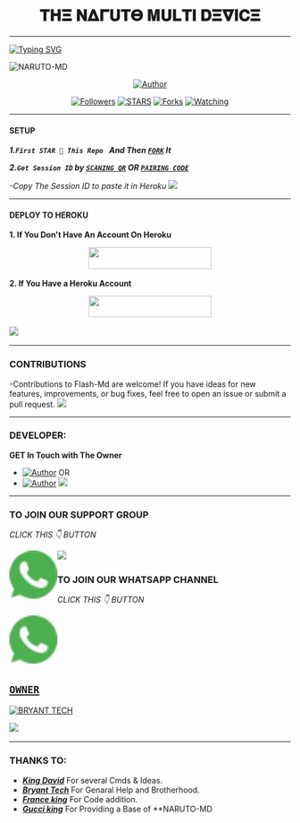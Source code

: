 <h1 align="center"> 𝚻𝚮𝚵 𝚴𝚫𝚪𝐔𝚻𝚯 𝚳𝐔𝐋𝚻𝚰 𝐃𝚵𝛁𝚰𝐂𝚵  </h1>
<p align="center">  
  
***
  
<a href="https://git.io/typing-svg"><img src="https://readme-typing-svg.demolab.com?font=Black+Ops+One&size=50&pause=1000&color=1BAFBAFF&center=true&width=910&height=100&lines=THANKS+FOR+CHOOSING+NARUTO;MULTI+DEVICE+WHATSAPP+BOT;CREATED+BY+BRYAN+TECH;RELEASED+BY+TECH" alt="Typing SVG" /></a>
  </p>
    <img alt="NARUTO-MD" width="700" height="300" src="https://telegra.ph/file/0df9f7987438e559e99e2.jpg">
<p align="center">
<p align="center">
<a href="https://github.com/Bryanlover1/Naruto-MD"><img title="Author" src="https://img.shields.io/badge/NARUTO_MD-snowk?style=for-the-badge&logo=github"></a>
<p/>
<p align="center">
<a href="https://github.com/Bryanlover1?tab=followers"><img title="Followers" src="https://img.shields.io/github/followers/Bryanlover1?label=Followers&style=social"></a>
<a href="https://github.com/Bryanlover1/Naruto-MD/stargazers/"><img title="STARS" src="https://img.shields.io/github/stars/Bryanlover1/Naruto-MD?&style=social"></a>
<a href="https://github.com/Bryanlover1/Naruto-MD/network/members"><img title="Forks" src="https://img.shields.io/github/forks/Bryanlover1/Naruto-MD?style=social"></a>
<a href="https://github.com/Bryanlover1/Naruto-MD/watchers"><img title="Watching" src="https://img.shields.io/github/watchers/Bryanlover1/Naruto-MD?label=Watching&style=social"></a>
  
***

#### SETUP 

***1.`First STAR 🌟 This Repo ` And Then [`FORK`](https://github.com/Bryanlover1/Naruto-MD/fork) It***

***2.`Get Session ID` by [`SCANING QR`](https://replit.com/@bryanbotchway5/IBRAHIM-V30KE) OR [`PAIRING CODE`](https://replit.com/@bryanbotchway5/IBRAHIM-V30KE)***

*-Copy The Session ID to paste it in Heroku*
<a><img src='https://i.imgur.com/LyHic3i.gif'/></a>

***

#### DEPLOY TO HEROKU 
**1. If You Don't Have An Account On Heroku**
    <br>
<p align="center"><a href="https://signup.heroku.com">
 <img src="https://img.shields.io/badge/Create%20Account%20Now-blue?style=for-the-badge&logo=heroku" width="220" height="38.45"/></a></p>

**2. If You Have a Heroku Account**
    <br>
<p align="center"><a href="https://france-king.vercel.app"> <img src="https://img.shields.io/badge/DEPLOY%20NOW-blue?style=for-the-badge&logo=heroku" width="220" height="38.45"/></a></p>
<a><img src='https://i.imgur.com/LyHic3i.gif'/></a>


***


### CONTRIBUTIONS 
-Contributions to Flash-Md are welcome! If you have ideas for new features, improvements, or bug fixes, feel free to open an issue or submit a pull request.
<a><img src='https://i.imgur.com/LyHic3i.gif'/></a>

***
### DEVELOPER:
**GET In Touch with The Owner**
- <a href="https://instagram.com/Bryan_lover1"><img title="Author" src="https://img.shields.io/badge/ON INSTAGRAM-black?style=for-the-badge&logo=Instagram"></a>
OR 
- <a href="https://wa.me/233263176982"><img title="Author" src="https://img.shields.io/badge/ON WHATSAPP-black?style=for-the-badge&logo=WhatsApp"></a>
<a><img src='https://i.imgur.com/LyHic3i.gif'/></a>

***

### TO JOIN OUR SUPPORT GROUP 


*CLICK THIS 👇 BUTTON* <p align="centre">
  <a href="https://chat.whatsapp.com/IudB4RhR1qPIh6PIXTQySP">
    <img align="left" alt="SIEGRIN | Whastapp" width="86px" src="https://raw.githubusercontent.com/PikaBotz/My_Personal_Space/main/Images/AnyaBot_pics/Anya_v2/Whatsapp.svg" />
  

   
   <a><img src='https://i.imgur.com/LyHic3i.gif'/></a>

### TO JOIN OUR WHATSAPP CHANNEL 

*CLICK THIS 👇 BUTTON* <p align="centre">
  <a href="https://whatsapp.com/channel/0029VacpEdXIt5rqKLB9nC1L">
   <img align="centre" alt="SIEGRIN | Whastapp" width="86px" src="https://raw.githubusercontent.com/PikaBotz/My_Personal_Space/main/Images/AnyaBot_pics/Anya_v2/Whatsapp.svg" />

## `OWNER` 
<a href="https://github.com/Bryanlover1"><img src="https://github.com/Bryanlover1.png" width="250" height="250" alt="BRYANT TECH"/></a>

  
   
 <a><img src='https://i.imgur.com/LyHic3i.gif'/></a>

***
### THANKS TO:
- [***King David***](https://github.com/Kingdavid3333) For several Cmds & Ideas.
- [***Bryant Tech***](https://GitHub.com/Elsa2090) For Genaral Help and Brotherhood. 
- [***France king***](https://github.com/Franceking1) For Code addition. 
- [***Gucci king***](https://github.com/Gucciking6) For Providing a Base of **NARUTO-MD
